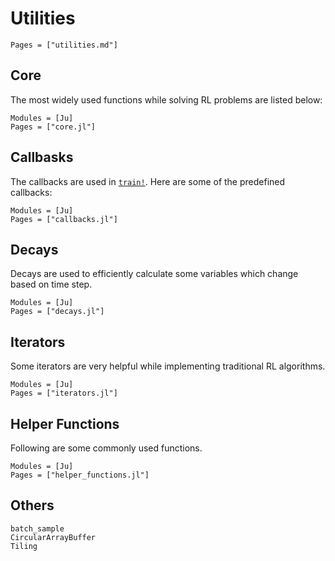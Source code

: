 # Utilities

```@contents
Pages = ["utilities.md"]
```

## Core

The most widely used functions while solving RL problems are listed below:

```@autodocs
Modules = [Ju]
Pages = ["core.jl"]
```

## Callbasks

The callbacks are used in [`train!`](@ref). Here are some of the predefined callbacks:

```@autodocs
Modules = [Ju]
Pages = ["callbacks.jl"]
```

## Decays

Decays are used to efficiently calculate some variables which change based on time step.

```@autodocs
Modules = [Ju]
Pages = ["decays.jl"]
```

## Iterators

Some iterators are very helpful while implementing traditional RL algorithms.

```@autodocs
Modules = [Ju]
Pages = ["iterators.jl"]
```

## Helper Functions

Following are some commonly used functions.

```@autodocs
Modules = [Ju]
Pages = ["helper_functions.jl"]
```

## Others

```@docs
batch_sample
CircularArrayBuffer
Tiling
```